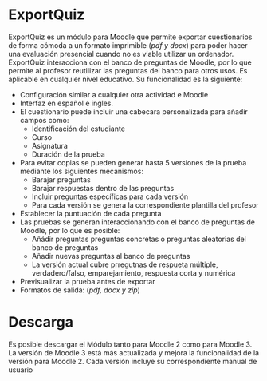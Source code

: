 # ExportQuiz
ExportQuiz es un módulo para Moodle que permite exportar cuestionarios de forma cómoda a un  formato imprimible (*pdf y docx*) para poder hacer una evaluación presencial cuando no es viable utilizar un ordenador. ExportQuiz interacciona con el banco de preguntas de Moodle, por lo que permite al profesor reutilizar las preguntas del banco para otros usos.  Es aplicable en cualquier nivel educativo. Su funcionalidad es la siguiente:

* Configuración similar a cualquier otra actividad e Moodle
* Interfaz en español e ingles.
* El cuestionario puede incluir una cabecara personalizada para añadir campos como:
     * Identificación del estudiante
     * Curso
     * Asignatura
     * Duración de la prueba
* Para evitar copias se pueden generar hasta 5 versiones de la prueba mediante los siguientes mecanismos:
     * Barajar preguntas
     * Barajar respuestas dentro de las preguntas
     * Incluir preguntas específicas para cada versión
     * Para cada versión se genera la correspondiente plantilla del profesor
* Establecer la puntuación de cada pregunta
* Las pruebas se generan interaccionando con el banco de preguntas de Moodle, por lo que es posible:
     * Añádir preguntas preguntas concretas o preguntas aleatorias del banco de preguntas
     * Añadir nuevas preguntas al banco de preguntas
     * La versión actual cubre prregutnas de respueta múltiple, verdadero/falso, emparejamiento, respuesta corta y numérica
* Previsualizar la prueba antes de exportar
* Formatos de salida: (*pdf, docx y zip*)


# Descarga
Es posible descargar el Módulo tanto para Moodle 2 como para Moodle 3. La versión de Moodle 3 está más actualizada y mejora la funcionalidad de la versión para Moodle 2.
Cada versión incluye su correspondiente manual de usuario
